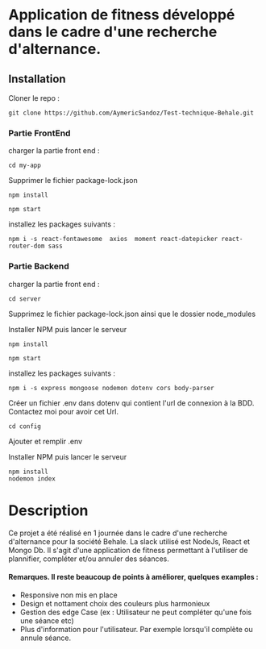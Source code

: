 # Application de fitness développé dans le cadre d'une recherche d'alternance.

## Installation

Cloner le repo :

```
git clone https://github.com/AymericSandoz/Test-technique-Behale.git
```

### Partie FrontEnd

charger la partie front end :

```
cd my-app
```

Supprimer le fichier package-lock.json

```
npm install

npm start
```

installez les packages suivants :

```
npm i -s react-fontawesome  axios  moment react-datepicker react-router-dom sass
```

### Partie Backend

charger la partie front end :

```
cd server
```

Supprimez le fichier package-lock.json ainsi que le dossier node_modules

Installer NPM puis lancer le serveur

```
npm install

npm start
```

installez les packages suivants :

```
npm i -s express mongoose nodemon dotenv cors body-parser
```

Créer un fichier .env dans dotenv qui contient l'url de connexion à la BDD. Contactez moi pour avoir cet Url.

```
cd config
```

Ajouter et remplir .env

Installer NPM puis lancer le serveur

```
npm install
nodemon index
```

# Description

Ce projet a été réalisé en 1 journée dans le cadre d'une recherche d'alternance pour la société Behale. La slack utilisé est NodeJs, React et Mongo Db.
Il s'agit d'une application de fitness permettant à l'utiliser de plannifier, compléter et/ou annuler des séances.

#### Remarques. Il reste beaucoup de points à améliorer, quelques examples :

- Responsive non mis en place
- Design et nottament choix des couleurs plus harmonieux
- Gestion des edge Case (ex : Utilisateur ne peut compléter qu'une fois une séance etc)
- Plus d'information pour l'utilisateur. Par exemple lorsqu'il complète ou annule séance.
